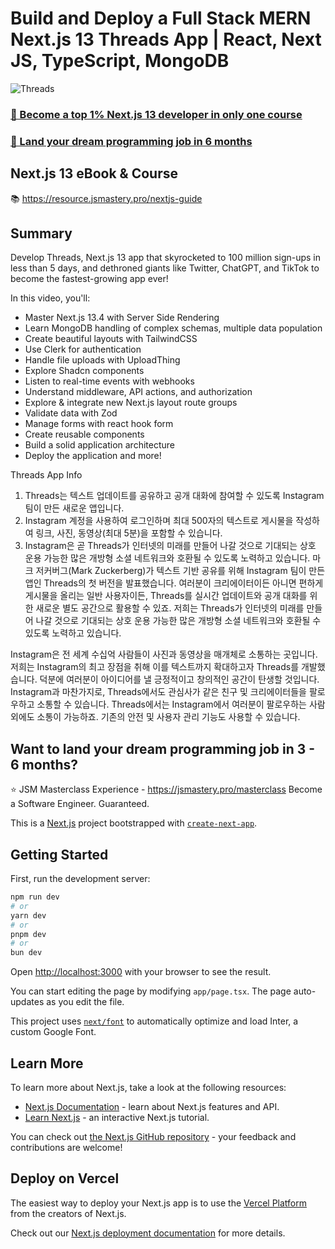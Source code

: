 # Build and Deploy a Full Stack MERN Next.js 13 Threads App | React, Next JS, TypeScript, MongoDB

![Threads](https://i.ibb.co/2dSC0TQ/Thumbnail-1.png)

### [🌟 Become a top 1% Next.js 13 developer in only one course](https://jsmastery.pro/next13)

### [🚀 Land your dream programming job in 6 months](https://jsmastery.pro/masterclass)

## Next.js 13 eBook & Course

📚 https://resource.jsmastery.pro/nextjs-guide

## Summary

Develop Threads, Next.js 13 app that skyrocketed to 100 million sign-ups in less than 5 days, and dethroned giants like Twitter, ChatGPT, and TikTok to become the fastest-growing app ever!

In this video, you'll:

- Master Next.js 13.4 with Server Side Rendering
- Learn MongoDB handling of complex schemas, multiple data population
- Create beautiful layouts with TailwindCSS
- Use Clerk for authentication
- Handle file uploads with UploadThing
- Explore Shadcn components
- Listen to real-time events with webhooks
- Understand middleware, API actions, and authorization
- Explore & integrate new Next.js layout route groups
- Validate data with Zod
- Manage forms with react hook form
- Create reusable components
- Build a solid application architecture
- Deploy the application and more!

Threads App Info

1. Threads는 텍스트 업데이트를 공유하고 공개 대화에 참여할 수 있도록 Instagram 팀이 만든 새로운 앱입니다.
2. Instagram 계정을 사용하여 로그인하며 최대 500자의 텍스트로 게시물을 작성하여 링크, 사진, 동영상(최대 5분)을 포함할 수 있습니다.
3. Instagram은 곧 Threads가 인터넷의 미래를 만들어 나갈 것으로 기대되는 상호 운용 가능한 많은 개방형 소셜 네트워크와 호환될 수 있도록 노력하고 있습니다.
   마크 저커버그(Mark Zuckerberg)가 텍스트 기반 공유를 위해 Instagram 팀이 만든 앱인 Threads의 첫 버전을 발표했습니다. 여러분이 크리에이터이든 아니면 편하게 게시물을 올리는 일반 사용자이든, Threads를 실시간 업데이트와 공개 대화를 위한 새로운 별도 공간으로 활용할 수 있죠. 저희는 Threads가 인터넷의 미래를 만들어 나갈 것으로 기대되는 상호 운용 가능한 많은 개방형 소셜 네트워크와 호환될 수 있도록 노력하고 있습니다.

Instagram은 전 세계 수십억 사람들이 사진과 동영상을 매개체로 소통하는 곳입니다. 저희는 Instagram의 최고 장점을 취해 이를 텍스트까지 확대하고자 Threads를 개발했습니다. 덕분에 여러분이 아이디어를 낼 긍정적이고 창의적인 공간이 탄생할 것입니다. Instagram과 마찬가지로, Threads에서도 관심사가 같은 친구 및 크리에이터들을 팔로우하고 소통할 수 있습니다. Threads에서는 Instagram에서 여러분이 팔로우하는 사람 외에도 소통이 가능하죠. 기존의 안전 및 사용자 관리 기능도 사용할 수 있습니다.

## Want to land your dream programming job in 3 - 6 months?

⭐ JSM Masterclass Experience - https://jsmastery.pro/masterclass
Become a Software Engineer. Guaranteed.

This is a [Next.js](https://nextjs.org/) project bootstrapped with [`create-next-app`](https://github.com/vercel/next.js/tree/canary/packages/create-next-app).

## Getting Started

First, run the development server:

```bash
npm run dev
# or
yarn dev
# or
pnpm dev
# or
bun dev
```

Open [http://localhost:3000](http://localhost:3000) with your browser to see the result.

You can start editing the page by modifying `app/page.tsx`. The page auto-updates as you edit the file.

This project uses [`next/font`](https://nextjs.org/docs/basic-features/font-optimization) to automatically optimize and load Inter, a custom Google Font.

## Learn More

To learn more about Next.js, take a look at the following resources:

- [Next.js Documentation](https://nextjs.org/docs) - learn about Next.js features and API.
- [Learn Next.js](https://nextjs.org/learn) - an interactive Next.js tutorial.

You can check out [the Next.js GitHub repository](https://github.com/vercel/next.js/) - your feedback and contributions are welcome!

## Deploy on Vercel

The easiest way to deploy your Next.js app is to use the [Vercel Platform](https://vercel.com/new?utm_medium=default-template&filter=next.js&utm_source=create-next-app&utm_campaign=create-next-app-readme) from the creators of Next.js.

Check out our [Next.js deployment documentation](https://nextjs.org/docs/deployment) for more details.
